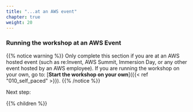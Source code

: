 ```yaml
---
title: "...at an AWS event"
chapter: true
weight: 20
---
```


### Running the workshop at an AWS Event

{{% notice warning %}}
Only complete this section if you are at an AWS hosted event (such as re:Invent,
AWS Summit, Immersion Day, or any other event hosted by an AWS employee). If you are running the workshop on your own, go to:
[**Start the workshop on your own**]({{< ref "010_self_paced" >}}).
{{% /notice %}}

Next step:

{{% children %}}
